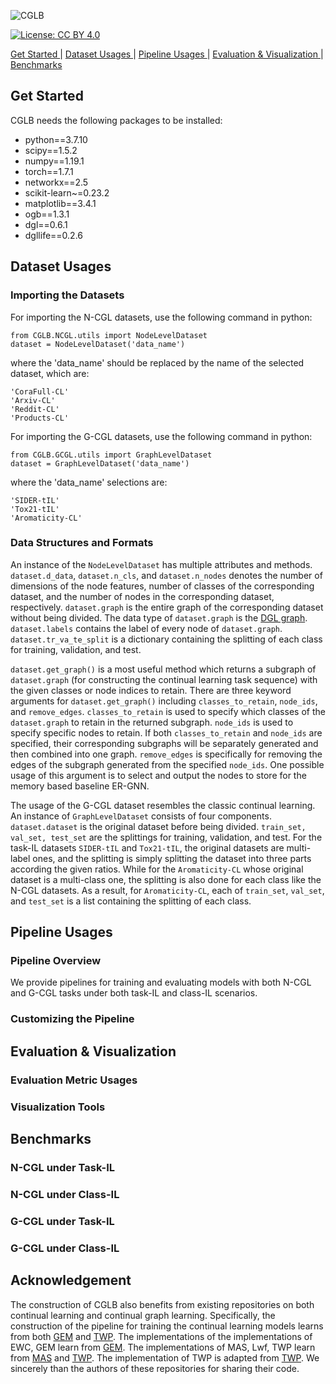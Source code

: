 ![CGLB](https://github.com/QueuQ/CGLB/blob/main/figures/logo2.png)

[![License: CC BY 4.0](https://img.shields.io/badge/License-CC_BY_4.0-lightgrey.svg)](https://creativecommons.org/licenses/by-nc/4.0/)

 <tr><td colspan="4"> <a href="#Get Started"> Get Started </a></td></tr> | <tr><td colspan="4"> <a href="#Dataset Usages"> Dataset Usages </a></td></tr> | <tr><td colspan="4"> <a href="#Pipeline Usages"> Pipeline Usages </a></td></tr> | <tr><td colspan="4"> <a href="#Evaluation & Visualization"> Evaluation & Visualization </a></td></tr> | <tr><td colspan="4"> <a href="#Benchmarks"> Benchmarks </a></td></tr>

 ## Get Started
 
 CGLB needs the following packages to be installed:
 
* python==3.7.10
* scipy==1.5.2
* numpy==1.19.1
* torch==1.7.1
* networkx==2.5
* scikit-learn~=0.23.2
* matplotlib==3.4.1
* ogb==1.3.1
* dgl==0.6.1
* dgllife==0.2.6
 
 ## Dataset Usages
 
 ### Importing the Datasets
 For importing the N-CGL datasets, use the following command in python:
 
 ```
 from CGLB.NCGL.utils import NodeLevelDataset
 dataset = NodeLevelDataset('data_name')
```
 
 where the 'data_name' should be replaced by the name of the selected dataset, which are:
 
 ```
 'CoraFull-CL'
 'Arxiv-CL'
 'Reddit-CL'
 'Products-CL'
 ```
 
 For importing the G-CGL datasets, use the following command in python:
 ```
 from CGLB.GCGL.utils import GraphLevelDataset
 dataset = GraphLevelDataset('data_name')
 ```
 
 where the 'data_name' selections are:
 ```
 'SIDER-tIL'
 'Tox21-tIL'
 'Aromaticity-CL'
 ```
 
 ### Data Structures and Formats
 
 An instance of the ```NodeLevelDataset``` has multiple attributes and methods. ```dataset.d_data```, ```dataset.n_cls```, and ```dataset.n_nodes``` denotes the number of dimensions of the node features, number of classes of the corresponding dataset, and the number of nodes in the corresponding dataset, respectively. ```dataset.graph``` is the entire graph of the corresponding dataset without being divided. The data type of ```dataset.graph``` is the [DGL graph](https://docs.dgl.ai/tutorials/blitz/index.html). ```dataset.labels``` contains the label of every node of ```dataset.graph```. ```dataset.tr_va_te_split``` is a dictionary containing the splitting of each class for training, validation, and test.
 
 ```dataset.get_graph()``` is a most useful method which returns a subgraph of ```dataset.graph``` (for constructing the continual learning task sequence) with the given classes or node indices to retain. There are three keyword arguments for ```dataset.get_graph()``` including ```classes_to_retain```, ```node_ids```, and ```remove_edges```. ```classes_to_retain``` is used to specify which classes of the ```dataset.graph``` to retain in the returned subgraph. ```node_ids``` is used to specify specific nodes to retain. If both ```classes_to_retain``` and ```node_ids``` are specified, their corresponding subgraphs will be separately generated and then combined into one graph. ```remove_edges``` is specifically for removing the edges of the subgraph generated from the specified ```node_ids```. One possible usage of this argument is to select and output the nodes to store for the memory based baseline ER-GNN.
 
 The usage of the G-CGL dataset resembles the classic continual learning. An instance of ```GraphLevelDataset``` consists of four components. ```dataset.dataset``` is the original dataset before being divided. ```train_set, val_set, test_set``` are the splittings for training, validation, and test. For the task-IL datasets ```SIDER-tIL``` and ```Tox21-tIL```, the original datasets are multi-label ones, and the splitting is simply splitting the dataset into three parts according the given ratios. While for the ```Aromaticity-CL``` whose original dataset is a multi-class one, the splitting is also done for each class like the N-CGL datasets. As a result, for ```Aromaticity-CL```, each of ```train_set```, ```val_set```, and ```test_set``` is a list containing the splitting of each class. 
 
 ## Pipeline Usages
 
 ### Pipeline Overview
 
 We provide pipelines for training and evaluating models with both N-CGL and G-CGL tasks under both task-IL and class-IL scenarios. 
 
 ### Customizing the Pipeline
 
 
 
 ## Evaluation & Visualization
 
 ### Evaluation Metric Usages
 
 ### Visualization Tools
 
 ## Benchmarks
 
 ### N-CGL under Task-IL
 
 ### N-CGL under Class-IL
 
 ### G-CGL under Task-IL
 
 ### G-CGL under Class-IL
 
 ## Acknowledgement
 The construction of CGLB also benefits from existing repositories on both continual learning and continual graph learning. Specifically, the construction of the pipeline for training the continual learning models learns from both [GEM](https://github.com/facebookresearch/GradientEpisodicMemory) and [TWP](https://github.com/hhliu79/TWP). The implementations of the implementations of EWC, GEM learn from [GEM](https://github.com/facebookresearch/GradientEpisodicMemory). The implementations of MAS, Lwf, TWP learn from [MAS](https://github.com/rahafaljundi/MAS-Memory-Aware-Synapses) and [TWP](https://github.com/hhliu79/TWP). The implementation of TWP is adapted from [TWP](https://github.com/hhliu79/TWP). We sincerely than the authors of these repositories for sharing their code.
